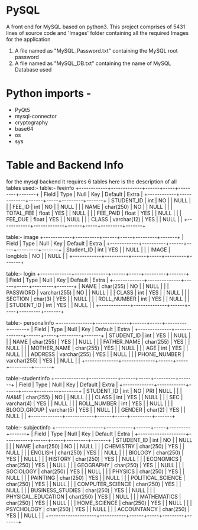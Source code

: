 # PySQL
A front end for MySQL based on python3.
This project comprises of 5431 lines of source code and 'Images' folder containing all the required Images for the application 

1. A file named as "MySQL_Password.txt" containing the MySQL root password
2. A file named as "MySQL_DB.txt" containing the name of MySQL Database used

# Python imports - 

- PyQt5
- mysql-connector
- cryptography
- base64
- os
- sys

# Table and Backend Info

for the mysql backend it requires 6 tables here is the description of all tables used:-
table:- feeinfo
+------------+-------------+------+-----+---------+-------+
| Field      | Type        | Null | Key | Default | Extra |
+------------+-------------+------+-----+---------+-------+
| STUDENT_ID | int         | NO   |     | NULL    |       |
| FEE_ID     | int         | NO   |     | NULL    |       |
| NAME       | char(250)   | NO   |     | NULL    |       |
| TOTAL_FEE  | float       | YES  |     | NULL    |       |
| FEE_PAID   | float       | YES  |     | NULL    |       |
| FEE_DUE    | float       | YES  |     | NULL    |       |
| CLASS      | varchar(12) | YES  |     | NULL    |       |
+------------+-------------+------+-----+---------+-------+

table:- image
+------------+----------+------+-----+---------+-------+
| Field      | Type     | Null | Key | Default | Extra |
+------------+----------+------+-----+---------+-------+
| Student_ID | int      | YES  |     | NULL    |       |
| IMAGE      | longblob | NO   |     | NULL    |       |
+------------+----------+------+-----+---------+-------+

table:- login
+-------------+--------------+------+-----+---------+-------+
| Field       | Type         | Null | Key | Default | Extra |
+-------------+--------------+------+-----+---------+-------+
| NAME        | char(255)    | NO   |     | NULL    |       |
| PASSWORD    | varchar(255) | NO   |     | NULL    |       |
| CLASS       | int          | YES  |     | NULL    |       |
| SECTION     | char(3)      | YES  |     | NULL    |       |
| ROLL_NUMBER | int          | YES  |     | NULL    |       |
| STUDENT_ID  | int          | YES  |     | NULL    |       |
+-------------+--------------+------+-----+---------+-------+

table:- personalinfo
+--------------+--------------+------+-----+---------+-------+
| Field        | Type         | Null | Key | Default | Extra |
+--------------+--------------+------+-----+---------+-------+
| STUDENT_ID   | int          | YES  |     | NULL    |       |
| NAME         | char(255)    | YES  |     | NULL    |       |
| FATHER_NAME  | char(255)    | YES  |     | NULL    |       |
| MOTHER_NAME  | char(255)    | YES  |     | NULL    |       |
| AGE          | int          | YES  |     | NULL    |       |
| ADDRESS      | varchar(255) | YES  |     | NULL    |       |
| PHONE_NUMBER | varchar(255) | YES  |     | NULL    |       |
+--------------+--------------+------+-----+---------+-------+

table:-studentinfo
+-------------+------------+------+-----+---------+-------+
| Field       | Type       | Null | Key | Default | Extra |
+-------------+------------+------+-----+---------+-------+
| STUDENT_ID  | int        | NO   | PRI | NULL    |       |
| _NAME_      | char(255)  | NO   |     | NULL    |       |
| CLASS       | int        | YES  |     | NULL    |       |
| SEC         | varchar(4) | YES  |     | NULL    |       |
| ROLL_NUMBER | int        | YES  |     | NULL    |       |
| BLOOD_GROUP | varchar(5) | YES  |     | NULL    |       |
| GENDER      | char(2)    | YES  |     | NULL    |       |
+-------------+------------+------+-----+---------+-------+

table:- subjectinfo
+--------------------+-----------+------+-----+---------+-------+
| Field              | Type      | Null | Key | Default | Extra |
+--------------------+-----------+------+-----+---------+-------+
| STUDENT_ID         | int       | NO   |     | NULL    |       |
| NAME               | char(250) | NO   |     | NULL    |       |
| CHEMISTRY          | char(250) | YES  |     | NULL    |       |
| ENGLISH            | char(250) | YES  |     | NULL    |       |
| BIOLOGY            | char(250) | YES  |     | NULL    |       |
| HISTORY            | char(250) | YES  |     | NULL    |       |
| ECONOMICS          | char(250) | YES  |     | NULL    |       |
| GEOGRAPHY          | char(250) | YES  |     | NULL    |       |
| SOCIOLOGY          | char(250) | YES  |     | NULL    |       |
| PHYSICS            | char(250) | YES  |     | NULL    |       |
| PAINTING           | char(250) | YES  |     | NULL    |       |
| POLITICAL_SCIENCE  | char(250) | YES  |     | NULL    |       |
| COMPUTER_SCIENCE   | char(250) | YES  |     | NULL    |       |
| BUSINESS_STUDIES   | char(250) | YES  |     | NULL    |       |
| PHYSICAL_EDUCATION | char(250) | YES  |     | NULL    |       |
| MATHEMATICS        | char(250) | YES  |     | NULL    |       |
| HOME_SCIENCE       | char(250) | YES  |     | NULL    |       |
| PSYCHOLOGY         | char(250) | YES  |     | NULL    |       |
| ACCOUNTANCY        | char(250) | YES  |     | NULL    |       |
+--------------------+-----------+------+-----+---------+-------+
